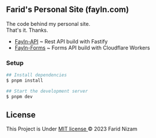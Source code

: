 ## Farid's Personal Site (fayln.com)

The code behind my personal site.</br>
That's it. Thanks.

- [Fayln-API](#) ~ Rest API build with Fastify
- [Fayln-Forms](https://github.com/faridhnzz/fayln-form) ~ Forms API build with Cloudflare Workers

### Setup

```bash
## Install dependencies
$ pnpm install

## Start the development server
$ pnpm dev
```

## License

This Project is Under [MIT license ](LICENSE) &copy; 2023 Farid Nizam
